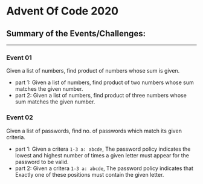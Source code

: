 # Advent Of Code 2020

## Summary of the Events/Challenges:
---

### **Event 01**

   Given a list of numbers, find product of numbers whose sum is given.
   - part 1: Given a list of numbers, find product of two numbers whose sum matches the given number.
   - part 2: Given a list of numbers, find product of three numbers whose sum matches the given number.

### **Event 02** 

   Given a list of passwords, find no. of passwords which match its given criteria.
   - part 1: Given a critera `1-3 a: abcde`, The password policy indicates the lowest and highest number of times a given letter must appear for the password to be valid.
   - part 2: Given a critera `1-3 a: abcde`, The password policy indicates that Exactly one of these positions must contain the given letter.
